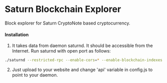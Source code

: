 # Saturn Blockchain Explorer
Block explorer for Saturn CryptoNote based cryptocurrency.

#### Installation

1) It takes data from daemon saturnd. It should be accessible from the Internet. Run saturnd with open port as follows:
```bash
./saturnd --restricted-rpc --enable-cors=* --enable-blockchain-indexes --rpc-bind-ip=0.0.0.0 --rpc-bind-port=38731
```
2) Just upload to your website and change 'api' variable in config.js to point to your daemon.
